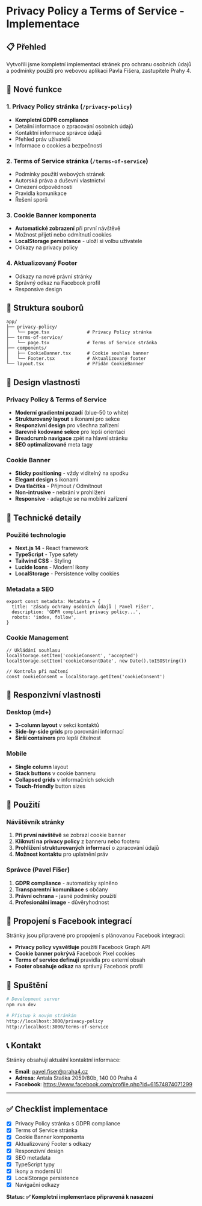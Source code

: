 # Privacy Policy a Terms of Service - Implementace

## 📋 Přehled

Vytvořili jsme kompletní implementaci stránek pro ochranu osobních údajů a podmínky použití pro webovou aplikaci Pavla Fišera, zastupitele Prahy 4.

## 🚀 Nové funkce

### 1. Privacy Policy stránka (`/privacy-policy`)
- **Kompletní GDPR compliance**
- Detailní informace o zpracování osobních údajů
- Kontaktní informace správce údajů
- Přehled práv uživatelů
- Informace o cookies a bezpečnosti

### 2. Terms of Service stránka (`/terms-of-service`)
- Podmínky použití webových stránek
- Autorská práva a duševní vlastnictví
- Omezení odpovědnosti
- Pravidla komunikace
- Řešení sporů

### 3. Cookie Banner komponenta
- **Automatické zobrazení** při první návštěvě
- Možnost přijetí nebo odmítnutí cookies
- **LocalStorage persistance** - uloží si volbu uživatele
- Odkazy na privacy policy

### 4. Aktualizovaný Footer
- Odkazy na nové právní stránky
- Správný odkaz na Facebook profil
- Responsive design

## 📁 Struktura souborů

```
app/
├── privacy-policy/
│   └── page.tsx              # Privacy Policy stránka
├── terms-of-service/
│   └── page.tsx              # Terms of Service stránka
├── components/
│   ├── CookieBanner.tsx      # Cookie souhlas banner
│   └── Footer.tsx            # Aktualizovaný footer
└── layout.tsx                # Přidán CookieBanner
```

## 🎨 Design vlastnosti

### Privacy Policy & Terms of Service
- **Moderní gradientní pozadí** (blue-50 to white)
- **Strukturovaný layout** s ikonami pro sekce
- **Responzivní design** pro všechna zařízení
- **Barevně kodované sekce** pro lepší orientaci
- **Breadcrumb navigace** zpět na hlavní stránku
- **SEO optimalizované** meta tagy

### Cookie Banner
- **Sticky positioning** - vždy viditelný na spodku
- **Elegant design** s ikonami
- **Dva tlačítka** - Přijmout / Odmítnout
- **Non-intrusive** - nebrání v prohlížení
- **Responsive** - adaptuje se na mobilní zařízení

## 🔧 Technické detaily

### Použité technologie
- **Next.js 14** - React framework
- **TypeScript** - Type safety
- **Tailwind CSS** - Styling
- **Lucide Icons** - Moderní ikony
- **LocalStorage** - Persistence volby cookies

### Metadata a SEO
```tsx
export const metadata: Metadata = {
  title: 'Zásady ochrany osobních údajů | Pavel Fišer',
  description: 'GDPR compliant privacy policy...',
  robots: 'index, follow',
}
```

### Cookie Management
```tsx
// Ukládání souhlasu
localStorage.setItem('cookieConsent', 'accepted')
localStorage.setItem('cookieConsentDate', new Date().toISOString())

// Kontrola při načtení
const cookieConsent = localStorage.getItem('cookieConsent')
```

## 📱 Responzivní vlastnosti

### Desktop (md+)
- **3-column layout** v sekci kontaktů
- **Side-by-side grids** pro porovnání informací
- **Širší containers** pro lepší čitelnost

### Mobile
- **Single column** layout
- **Stack buttons** v cookie banneru
- **Collapsed grids** v informačních sekcích
- **Touch-friendly** button sizes

## 🎯 Použití

### Návštěvník stránky
1. **Při první návštěvě** se zobrazí cookie banner
2. **Kliknutí na privacy policy** z banneru nebo footeru
3. **Prohlížení strukturovaných informací** o zpracování údajů
4. **Možnost kontaktu** pro uplatnění práv

### Správce (Pavel Fišer)
1. **GDPR compliance** - automaticky splněno
2. **Transparentní komunikace** s občany
3. **Právní ochrana** - jasné podmínky použití
4. **Profesionální image** - důvěryhodnost

## 🔗 Propojení s Facebook integrací

Stránky jsou připravené pro propojení s plánovanou Facebook integrací:

- **Privacy policy vysvětluje** použití Facebook Graph API
- **Cookie banner pokrývá** Facebook Pixel cookies
- **Terms of service definují** pravidla pro externí obsah
- **Footer obsahuje odkaz** na správný Facebook profil

## 🚀 Spuštění

```bash
# Development server
npm run dev

# Přístup k novým stránkám
http://localhost:3000/privacy-policy
http://localhost:3000/terms-of-service
```

## 📞 Kontakt

Stránky obsahují aktuální kontaktní informace:
- **Email**: pavel.fiser@praha4.cz
- **Adresa**: Antala Staška 2059/80b, 140 00 Praha 4
- **Facebook**: https://www.facebook.com/profile.php?id=61574874071299

---

## ✅ Checklist implementace

- [x] Privacy Policy stránka s GDPR compliance
- [x] Terms of Service stránka
- [x] Cookie Banner komponenta
- [x] Aktualizovaný Footer s odkazy
- [x] Responzivní design
- [x] SEO metadata
- [x] TypeScript typy
- [x] Ikony a moderní UI
- [x] LocalStorage persistence
- [x] Navigační odkazy

**Status: ✅ Kompletní implementace připravená k nasazení**
